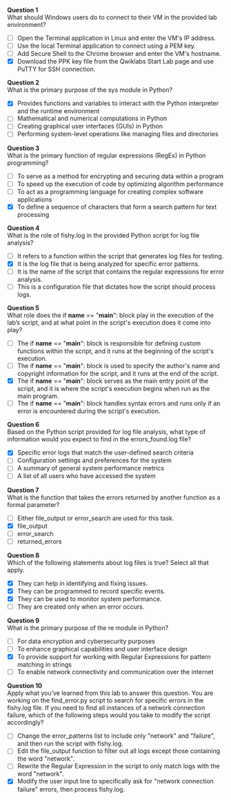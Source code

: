 **Question 1**<br>
What should Windows users do to connect to their VM in the provided lab environment?
- [ ] Open the Terminal application in Linux and enter the VM's IP address.
- [ ] Use the local Terminal application to connect using a PEM key.
- [ ] Add Secure Shell to the Chrome browser and enter the VM's hostname.
- [x] Download the PPK key file from the Qwiklabs Start Lab page and use PuTTY for SSH connection.

**Question 2**<br>
What is the primary purpose of the sys module in Python?
- [x] Provides functions and variables to interact with the Python interpreter and the runtime environment
- [ ] Mathematical and numerical computations in Python
- [ ] Creating graphical user interfaces (GUIs) in Python
- [ ] Performing system-level operations like managing files and directories

**Question 3**<br>
What is the primary function of regular expressions (RegEx) in Python programming?
- [ ] To serve as a method for encrypting and securing data within a program
- [ ] To speed up the execution of code by optimizing algorithm performance
- [ ] To act as a programming language for creating complex software applications
- [x] To define a sequence of characters that form a search pattern for text processing

**Question 4**<br>
What is the role of fishy.log in the provided Python script for log file analysis?
- [ ] It refers to a function within the script that generates log files for testing.
- [x] It is the log file that is being analyzed for specific error patterns.
- [ ] It is the name of the script that contains the regular expressions for error analysis.
- [ ] This is a configuration file that dictates how the script should process logs.

**Question 5**<br>
What role does the if __name__ == "__main__": block play in the execution of the lab’s script, and at what point in the script's execution does it come into play?
- [ ] The if __name__ == "__main__": block is responsible for defining custom functions within the script, and it runs at the beginning of the script's execution.
- [ ] The if __name__ == "__main__": block is used to specify the author's name and copyright information for the script, and it runs at the end of the script.
- [x] The if __name__ == "__main__": block serves as the main entry point of the script, and it is where the script's execution begins when run as the main program.
- [ ] The if __name__ == "__main__": block handles syntax errors and runs only if an error is encountered during the script's execution.

**Question 6**<br>
Based on the Python script provided for log file analysis, what type of information would you expect to find in the errors_found.log file?
- [x] Specific error logs that match the user-defined search criteria
- [ ] Configuration settings and preferences for the system
- [ ] A summary of general system performance metrics
- [ ] A list of all users who have accessed the system

**Question 7**<br>
What is the function that takes the errors returned by another function as a formal parameter? 
- [ ] Either file_output or error_search are used for this task.
- [x] file_output
- [ ] error_search
- [ ] returned_errors

**Question 8**<br>
Which of the following statements about log files is true? Select all that apply.
- [x] They can help in identifying and fixing issues.
- [x] They can be programmed to record specific events.
- [x] They can be used to monitor system performance.
- [ ] They are created only when an error occurs.

**Question 9**<br>
What is the primary purpose of the re module in Python?
- [ ] For data encryption and cybersecurity purposes
- [ ] To enhance graphical capabilities and user interface design
- [x] To provide support for working with Regular Expressions for pattern matching in strings
- [ ] To enable network connectivity and communication over the internet

**Question 10**<br>
Apply what you’ve learned from this lab to answer this question. You are working on the find_error.py script to search for specific errors in the fishy.log file. 
If you need to find all instances of a network connection failure, which of the following steps would you take to modify the script accordingly?
- [ ] Change the error_patterns list to include only "network" and "failure", and then run the script with fishy.log.
- [ ] Edit the file_output function to filter out all logs except those containing the word "network".
- [ ] Rewrite the Regular Expression in the script to only match logs with the word "network".
- [x] Modify the user input line to specifically ask for "network connection failure" errors, then process fishy.log.
